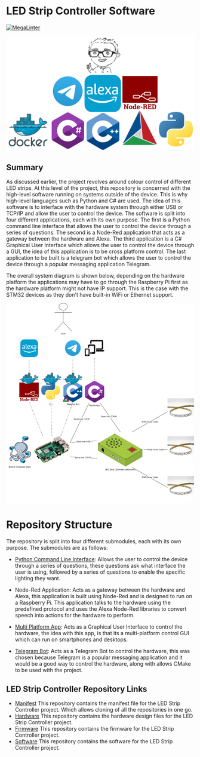 # LED Strip Controller Software

[![MegaLinter](https://github.com/ScottGibb/LED-Strip-Controller-Software/actions/workflows/Mega%20Linter.yaml/badge.svg)](https://github.com/ScottGibb/LED-Strip-Controller-Software/actions/workflows/Mega%20Linter.yaml)

<center>
<img src="docs/Languages_And_Tools.png">
</center>

## Summary

As discussed earlier, the project revolves around colour control of different LED strips. At this level of the project, this repository is concerned with the high-level software running on systems outside of the device. This is why high-level languages such as Python and C# are used. The idea of this software is to interface with the hardware system through either USB or TCP/IP and allow the user to control the device. The software is split into four different applications, each with its own purpose. The first is a Python command line interface that allows the user to control the device through a series of questions. The second is a Node-Red application that acts as a gateway between the hardware and Alexa. The third application is a C# Graphical User Interface which allows the user to control the device through a GUI, the idea of this application is to be cross platform control. The last application to be built is a telegram bot which allows the user to control the device through a popular messaging application Telegram.

The overall system diagram is shown below, depending on the hardware platform the applications may have to go through the Raspberry Pi first as the hardware platform might not have IP support. This is the case with the STM32 devices as they don't have built-in WiFi or Ethernet support.

<center>
<img src ="docs/High_Level_System_Diagram.png">
</center>

# Repository Structure

The repository is split into four different submodules, each with its own purpose. The submodules are as follows:

- [Python Command Line Interface](https://github.com/ScottGibb/LED-Strip-Controller-TUI): Allows the user to control the device through a series of questions, these questions ask what interface the user is using, followed by a series of questions to enable the specific lighting they want.

- Node-Red Application: Acts as a gateway between the hardware and Alexa, this application is built using Node-Red and is designed to run on a Raspberry Pi. This application talks to the hardware using the predefined protocol and uses the Alexa Node-Red libraries to convert speech into actions for the hardware to perform.

- [Multi Platform App](./Multi%20Platform%20App/): Acts as a Graphical User Interface to control the hardware, the idea with this app, is that its a multi-platform control GUI which can run on smartphones and desktops.

- [Telegram Bot](./Telegram%20Bot/): Acts as a Telegram Bot to control the hardware, this was chosen because Telegram is a popular messaging application and it would be a good way to control the hardware, along with allows CMake to be used with the project.

## LED Strip Controller Repository Links

- [Manifest](https://github.com/ScottGibb/LED-Strip-Controller-Manifest) This repository contains the manifest file for the LED Strip Controller project. Which allows cloning of all the repositories in one go.
- [Hardware](https://github.com/ScottGibb/LED-Strip-Controller-Hardware) This repository contains the hardware design files for the LED Strip Controller project.
- [Firmware](https://github.com/ScottGibb/LED-Strip-Controller-Firmware) This repository contains the firmware for the LED Strip Controller project.
- [Software](https://github.com/ScottGibb/LED-Strip-Controller-Software) This repository contains the software for the LED Strip Controller project.
